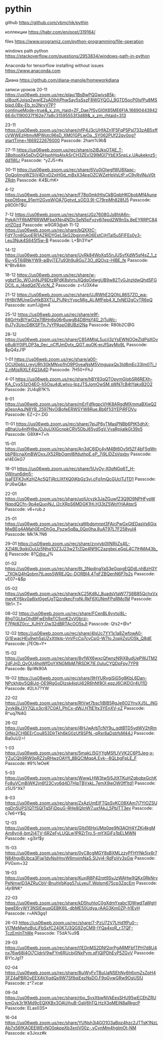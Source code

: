 # pythin
github
https://github.com/vbmchik/pythin

коллекции
https://habr.com/en/post/319164/

files
https://www.programiz.com/python-programming/file-operation

windows path python
https://stackoverflow.com/questions/2953834/windows-path-in-python


Anaconda for tensorflow installing without issues
https://www.anaconda.com


Диана
https://github.com/diana-manole/homeworkdiana


записи уроков 
20-11
https://us06web.zoom.us/rec/play/1BsBwPQGwivs85k-uI8qzKJoisq2wwjE2sA0IhhPhwSay5sSszF8WGYQOJ_9GTD5ocP0IsfPu8MSbjpd.0Bx-Eb_to2NrvV7P?continueMode=true&_x_zm_rtaid=ZF_Dae7fSyGI0X85ME6FIA.1669044394266.6c1190037f162e77a8c31595553f3d89&_x_zm_rhtaid=313

23-11
https://us06web.zoom.us/rec/share/nfP4J3cUHfAZn1F5FqP5Psl733zAB5xffcVWWEzHtmvMPWotc96sD_XM01GPLwOa._5Y062PUf22qy0og?startTime=1669222676000
Passcode: 2ham%9b$

27-11
https://us06web.zoom.us/rec/share/o2iBJksOTAE_T-3BpItopXk5pDvDQHsphHqAIxASrCH3ZEx129IMGI7YbEX5npLx.UAukeknz5-dd1WLr 
Passcode: ^yZJ5=#x

30-11
https://us06web.zoom.us/rec/share/6Vu0jOlwgfWU8Xaqc-OpQolimgWZSjV4DrxD2xjH0d_mBxX34psOZCWZeHpVsLtP.vC9yRyINuV0tZRdn 
Passcode: K4$LrhK+

4-12
https://us06web.zoom.us/rec/share/F78p0mklHtsCkBGqbHKObobMf4AunebxpOt6ree_91erH2GvqWjOA7Ggtvd_sOD3.9I-C79rpMh828fJ5 
Passcode: p9D0h?$U

7-12
https://us06web.zoom.us/rec/share/JGz7608GJs8htA6n-PqkAjYFRbMPRRWMFbeXNn4NDlcSeN5pFvzy6i1epd2W9nSs.8eEYRRPC84xHZOzd 
Passcode: w9GR3@ah
11-12
https://us06web.zoom.us/rec/share/bQXXtC-FdY7cn8QuoERI1AZRIDYGeLSkG2bgjnmAO6EstCjHTal5u5FlFEs0y3-l.eu3Nuk4S645f5w-B
Passcode: L+$h3Yw*

14-12
https://us06web.zoom.us/rec/share/UvRk84WoXq55nJUSyfXdW5sf4sZ_1_zBu-y5T6iBNkYW9-aiByjTE7u93h9u8Gu7.3O_dQOvz-HIBE_fe
Passcode: K^Btv84m

18-12 
https://us06web.zoom.us/rec/share/w-vgbzf3o_WOJnNJP8Dtz8PdK8shrtuXQdqOdwgUB9w82TvGJnzldwQhdSFGDCIL.q_I4qdQd7EvIcN_Z
Passcode: z=fJ3X4w

21-12
https://us06web.zoom.us/rec/share/UJRWhE2QOhL86S7ZO_wa-HH8ij1MUneGvHkB3XTU_PIJNrcYypcMlg_ALjMfFeb4.X_fxNEI2gCvTR6pQ
Passcode: xum1J@m4

25-12
https://us06web.zoom.us/rec/share/e9f-68GrHxBIYwO2e7IBHn6s06r6uwgB4D8HsY40_2jTuWc-ihJ7y3UecD8KSPTn.7yYPAspO8UBzl2Na
Passcode: R80b2C@G

28-12
https://us06web.zoom.us/rec/share/C85AMIqL5ucji3zYsEWNOOeZIdPqXOvp8u8iY0lPLDP3a_0ec_oCffJmDvtx_QGT.quOK-erJfSayMo9L
Passcode: $pQ4zJ1P

1-01
https://us06web.zoom.us/rec/share/a00-OCUl0pbLLreyURh30kMNvp1hO9P0veaNsM5VmgupxQx3Id8mEc33Im0Tj_I2.nMjjsRjXLF4Q3A4D
Passcode: 7H50+FhJ

4-01
https://us06web.zoom.us/rec/share/hBY83qQTOpvmGlobSR6REXh-KA_Cyx53zO4EO-h5Osu4dLwlvu-IpzJTSJomOwSM.sWN7cB4tYakxB2O2
Passcode: 2U4qB?K%

8-01
https://us06web.zoom.us/rec/share/mErFdfkgpcVHK8ARgdMXmmaBXieQ2a0esnAqJN8YB_2597NyOjBofeERWSYW8Rue.Bb6f1j3YEPjRFDVu
Passcode: EZ=2=.DG


11-01
https://us06web.zoom.us/rec/share/7eiJP6vTMasPNBb6PtK5dhX-qBhaUu4nlfH9aJOJjuUXIGcnpkCRV5DbJ65yd5gV.VvaRpjialkGt39x5
Passcode: G8X#*7+h

15-01
https://us06web.zoom.us/rec/share/An3dC6lDc4yM4Bt6Ov5t5ZF4bF5gWnbbP8lcnaXmBWOxxJX52RbOqmI8lfduthpE.eP_7j9LlDZsVqxby
Passcode: e!4EGkG7

18-01
https://us06web.zoom.us/rec/share/5UyOy-X0qNGq6T_H-0Wirun6dm5-IsaFEFK3yKzHZAc5QTjRcLIXfXQ0jKbGz3vj.cFq1mQcGUclTJTD1
Passcode: 9^J6wQ&n

22-01
https://us06web.zoom.us/rec/share/uoIUcyzk3JaZGuwfZ3Q9D9NPHFypWNqpdQCfn-9p4eQuojNJ_j2cXRpS6MDGK1Hi.H33tZ5WoYHAAtqrS
Passcode: v6+rub.z

25-01
https://us06web.zoom.us/rec/share/xaWbdpmnpt3FAjcPwGxGtEDasVs6GixMwBEg4AMah0EmDhGg_Pszw5qBa_0Qo0ha.8uAT97L7F258yuI4
Passcode: Mk?A.?N6

29-01
https://us06web.zoom.us/rec/share/zvvjyb0IINRiiZs4lL-XZl48L9qikjOuUz5Nhq1OZ3J23w2TrZQe4Nf9C2azgbpi.eGpL4C7IHMA43b_6
Passcode: 8?C@q.J%

01-02
https://us06web.zoom.us/rec/share/6t_3NpdjnaYaS3eGopgEQDdLnhBzH3Y_7XOkQ4hQobm7tLqqs5WREJQc-DORBI4.4TgFZBQenN6P7p2s
Passcode: vE07=&$p

05-02 
https://us06web.zoom.us/rec/share/kC25Kd8J_8uadsVtaW77S6B85QchxVxmeyKY6kv0a6lxt0gefJgTQzrdkecFrqNi.RkF6XUNmFPqRMo1M
Passcode: 19t1=.T=

08-02
https://us06web.zoom.us/rec/share/FCenBL6yytxi8L-8hgTGLbxOhd9FwEhReTC5vnK2vV0brzj-F7PAt8Z0cc_XJHiY.Ow32dBRTAcOO5sJt
Passcode: Q!s2+@x*

12-02
https://us06web.zoom.us/rec/share/4lsUc7YY1x1a8ZwfowA0-Gi1EwacHEu9wh5aUZxXttklp-VnVFcCq7cyCpG-W7Io.2opljZsUOSk_Q8dE
Passcode: j7EOb=Y+

15-02
https://us06web.zoom.us/rec/share/8yfWX6wxcQfwnzN9jX8udUePWJTM22dFJnD_QvOU4hpWfDoYXNGMbM7lRSDK7lE.0uIuCYQDpFpy7YP8
Passcode: Bp!#k90A

19-02
https://us06web.zoom.us/rec/share/9HYURvgiSiG5g8KbL6Dan-NPckhjby5Q8IJd-OE9RgGoDIzsk4jqUj62R6hNf8Ol.eqzJ6CiKDOr4U11D
Passcode: #2Lh7?YW

22-02
https://us06web.zoom.us/rec/share/RtVwt7bsc1iBlB5RgJe6O2YnvXJ5L_iNG2vvk8kJ3Y7QLo3cr87C0A1_PhCx-dWJ.HTtE1tx3YEnXV-xZ
Passcode: R^uq7N4G

26-02
https://us06web.zoom.us/rec/share/j8HJwArbTcNY9u_gdtBTD5ydWV2hRmGtNo2CHBEErCou853DIrTkh6kG0zUf8SPN.-qRxr8aDsbfsM44J 
Passcode: Ba0uU2=!

1-03
https://us06web.zoom.us/rec/share/5makLI5GYYgMSfLIVVK2C6P5Jeg-x-YZuCQh9RW0pRZ2sRHwzOAYfl_8BQClMqqA.Evk--8QLbgFpLE_F 
Passcode: #9%1eOeK

5-03
https://us06web.zoom.us/rec/share/WwwLHW3tw5i5JtXTKuHZqbobxGchKFo8uVCmBjWK2jn6f23Cvo6d4D7HjpTBVxkL.7emX9ieOW0ff1td1 
Passcode: z5U5^Xk?

8-03
https://us06web.zoom.us/rec/share/ZxAzUmEIFTQsSvKC08XAm7j7YIOZSUnqDn5UPS1QTfSQITq5FjDpuG-RHe8QImW7.uxfAkJ_5PblTT3ev 
Passcode: c7e6+Y$q

12-03
https://us06web.zoom.us/rec/share/Gltd16HxUMq0qe9N3AOH4YZKi4kgMAm8yri4-bm2j4TV-6RZeFyLUQLw1PRZrTro.5-mYXGiFs1bELMWN 
Passcode: +g3ir!$y

15-03
https://us06web.zoom.us/rec/share/0yC8cgMGY8sBXMLzzyPFHYNk5jx6r7N84hgyBUbca3Fiaj1dvNsiHnvW6mximNaS.SUyj4-RdFpVv3sGw 
Passcode: PVGxm+32

19-03
https://us06web.zoom.us/rec/share/KuxjR8P42rqt9SvJzWAHw9QKx0RkNrvPeNmwlD3AZRuCbV-BnuhVbKgg57uLyeuT.Wplsm675cp3ZqcEm 
Passcode: i4jrBNK^

22-03
https://us06web.zoom.us/rec/share/kD5huhIoC0gXdmYxabc1DWwdTaWgHbweE6ryWY3NSlEwuqGEBK6IL-dbME50Udya.rAAG3Km0ZP-h1EyH 
Passcode: r=AN3gq1


26-03
https://us06web.zoom.us/rec/share/7-PzU72V7LHd1fPu0--VI7MeMwhzBvLjFbSxfC240K7J3QG9ZgCM9-IYQa4xoR_r.17QF-TczEmInThWe 
Passcode: T5dA%u9$

29-03
https://us06web.zoom.us/rec/share/t1EDnMS2DNf2qrPgARMFbfTPH7d8U4nx76w68I4Oi7CIdnV9wFYn6RUcbj0NxPym.qFlQIPDhEyP5ZGvV 
Passcode: BY!cJg1?

02-04
https://us06web.zoom.us/rec/share/8uiWyFvTBuUaNSEhNy6h6xmZsZpH43FZ4aPBROvEEXAVXgdQx9W7Sf8qiEezNsDO.F9qGywGRw9OqUSfJ 
Passcode: z^7.vcar

09-04
https://us06web.zoom.us/rec/share/rbo_SyxXbwNVkEesSHU95wECEhZRUkmGvk3r1KMd9cEQXKBx3OAUihuB-DaV6hTQ.HzX3qMEiN8aRkgcP 
Passcode: ELas03S*

16-04
https://us06web.zoom.us/rec/share/YUNsh3i4GO1O3aBqz4hzc2JTTsK1NzLAb7x56fKAOEEWEyNO0qkppXb3xnIV00z-.vCynMm4hglmOt-NM 
Passcode: e3Jxxz#k

